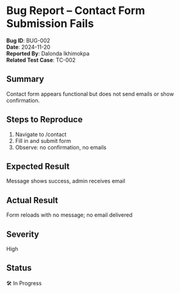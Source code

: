 # Bug Report – Contact Form Submission Fails

**Bug ID**: BUG-002  
**Date**: 2024-11-20  
**Reported By**: Dalonda Ikhimokpa  
**Related Test Case**: TC-002

## Summary
Contact form appears functional but does not send emails or show confirmation.

## Steps to Reproduce
1. Navigate to /contact
2. Fill in and submit form
3. Observe: no confirmation, no emails

## Expected Result
Message shows success, admin receives email

## Actual Result
Form reloads with no message; no email delivered

## Severity
High

## Status
🛠️ In Progress
